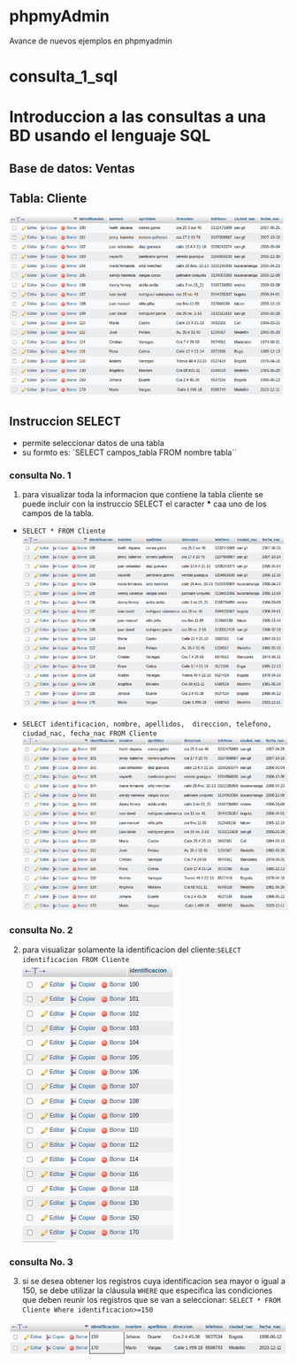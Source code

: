 # phpmyAdmin
Avance de nuevos ejemplos en phpmyadmin
# consulta_1_sql
# Introduccion a las consultas a una BD usando el lenguaje SQL

## Base de datos: Ventas
## Tabla: Cliente

![Tabla Cliente](/img/tabla_Cliente.png "Tabla Cliente")

## Instruccion SELECT
- permite seleccionar datos de una tabla
- su formto es: `SELECT campos_tabla FROM nombre tabla``

### consulta No. 1 
1. para visualizar toda la informacion que contiene la tabla cliente se puede incluir con la instruccio SELECT el caracter **\*** caa uno de los campos de la tabla.

- `SELECT * FROM Cliente`
![Tabla Cliente](./img/ejem1.png "Tabla Cliente")

- `SELECT identificacion, nombre, apellidos, 
direccion, telefono, ciudad_nac, fecha_nac FROM Cliente`
![Tabla Cliente](./img/ejem2.png "Tabla Cliente")

### consulta No. 2

2. para visualizar solamente la identificacion del cliente:`SELECT identificacion FROM Cliente`
![Tabla Cliente](./img/ejem3.png "Tabla Cliente")

### consulta No. 3

3. si se desea obtener los registros cuya identificacion sea mayor o igual a 150, se debe utilizar la cláusula `WHERE` que especifica las condiciones que deben reunir los registros que se van a seleccionar: `SELECT * FROM Cliente Where identificacion>=150`


![Consulta3](./img/consulta3.png "Consulta 3")

